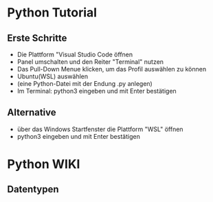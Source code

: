 # Python Tutorial
## Erste Schritte
- Die Plattform "Visual Studio Code öffnen
- Panel umschalten und den Reiter "Terminal" nutzen
-  Das Pull-Down Menue klicken, um das Profil auswählen zu können
- Ubuntu(WSL) auswählen
- (eine Python-Datei mit der Endung .py anlegen)
- Im Terminal: python3 eingeben und mit Enter bestätigen

## Alternative
- über das Windows Startfenster die Plattform "WSL" öffnen
- python3 eingeben und mit Enter bestätigen


# Python WIKI
## Datentypen






